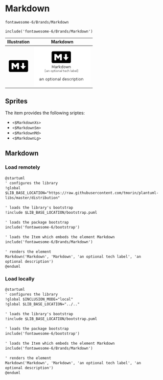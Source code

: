 # Markdown


```text
fontawesome-6/Brands/Markdown
```

```text
include('fontawesome-6/Brands/Markdown')
```



| Illustration | Markdown |
| :---: | :---: |
| ![illustration for Illustration](../../fontawesome-6/Brands/Markdown.png) | ![illustration for Markdown](../../fontawesome-6/Brands/Markdown.Local.png) |



## Sprites
The item provides the following sriptes:

- `<$MarkdownXs>`
- `<$MarkdownSm>`
- `<$MarkdownMd>`
- `<$MarkdownLg>`





## Markdown

### Load remotely
```plantuml
@startuml
' configures the library
!global $LIB_BASE_LOCATION="https://raw.githubusercontent.com/tmorin/plantuml-libs/master/distribution"

' loads the library's bootstrap
!include $LIB_BASE_LOCATION/bootstrap.puml

' loads the package bootstrap
include('fontawesome-6/bootstrap')

' loads the Item which embeds the element Markdown
include('fontawesome-6/Brands/Markdown')

' renders the element
Markdown('Markdown', 'Markdown', 'an optional tech label', 'an optional description')
@enduml
```

### Load locally
```plantuml
@startuml
' configures the library
!global $INCLUSION_MODE="local"
!global $LIB_BASE_LOCATION="../.."

' loads the library's bootstrap
!include $LIB_BASE_LOCATION/bootstrap.puml

' loads the package bootstrap
include('fontawesome-6/bootstrap')

' loads the Item which embeds the element Markdown
include('fontawesome-6/Brands/Markdown')

' renders the element
Markdown('Markdown', 'Markdown', 'an optional tech label', 'an optional description')
@enduml
```

